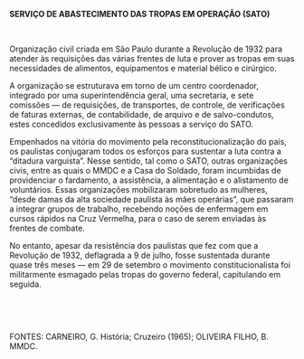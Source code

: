 **SERVIÇO DE ABASTECIMENTO DAS TROPAS EM OPERAÇÃO (SATO)**

 

Organização civil criada em São Paulo durante a Revolução de 1932 para
atender às requisições das várias frentes de luta e prover as tropas em
suas necessidades de alimentos, equipamentos e material bélico e
cirúrgico.

A organização se estruturava em torno de um centro coordenador,
integrado por uma superintendência geral, uma secretaria, e sete
comissões — de requisições, de transportes, de controle, de verificações
de faturas externas, de contabilidade, de arquivo e de salvo-condutos,
estes concedidos exclusivamente às pessoas a serviço do SATO.

Empenhados na vitória do movimento pela reconstitucionalização do país,
os paulistas conjugaram todos os esforços para sustentar a luta contra a
“ditadura varguista”. Nesse sentido, tal como o SATO, outras
organizações civis, entre as quais o MMDC e a Casa do Soldado, foram
incumbidas de providenciar o fardamento, a assistência, a alimentação e
o alistamento de voluntários. Essas organizações mobilizaram sobretudo
as mulheres, “desde damas da alta sociedade paulista às mães operárias”,
que passaram a integrar grupos de trabalho, recebendo noções de
enfermagem em cursos rápidos na Cruz Vermelha, para o caso de serem
enviadas às frentes de combate.

No entanto, apesar da resistência dos paulistas que fez com que a
Revolução de 1932, deflagrada a 9 de julho, fosse sustentada durante
quase três meses — em 29 de setembro o movimento constitucionalista foi
militarmente esmagado pelas tropas do governo federal, capitulando em
seguida.

 

 

FONTES: CARNEIRO, G. História; Cruzeiro (1965); OLIVEIRA FILHO, B. MMDC.

 

